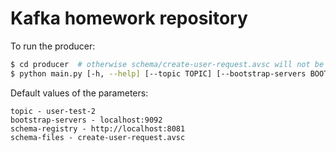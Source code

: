 # Kafka homework repository

To run the producer:
```bash
$ cd producer  # otherwise schema/create-user-request.avsc will not be found
$ python main.py [-h, --help] [--topic TOPIC] [--bootstrap-servers BOOTSTRAP_SERVERS] [--schema-registry SCHEMA_REGISTRY] [--schema-file SCHEMA_FILE]
```

Default values of the parameters:

```
topic - user-test-2
bootstrap-servers - localhost:9092
schema-registry - http://localhost:8081
schema-files - create-user-request.avsc
```